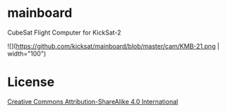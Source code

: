 # mainboard

CubeSat Flight Computer for KickSat-2

![](https://github.com/kicksat/mainboard/blob/master/cam/KMB-21.png | width="100")



# License

[Creative Commons Attribution-ShareAlike 4.0 International](https://creativecommons.org/licenses/by-sa/4.0/)
